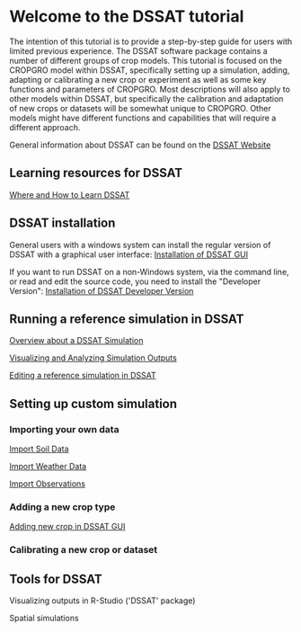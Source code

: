
# Welcome to the DSSAT tutorial


The intention of this tutorial is to provide a step-by-step guide for users with limited previous experience. The DSSAT software package contains a number of different groups of crop models. This tutorial is focused on the CROPGRO model within DSSAT, specifically setting up a simulation, adding, adapting or calibrating a new crop or experiment as well as some key functions and parameters of CROPGRO. Most descriptions will also apply to other models within DSSAT, but specifically the calibration and adaptation of new crops or datasets will be somewhat unique to CROPGRO. Other models might have different functions and capabilities that will require a different approach. 

General information about DSSAT can be found on the [DSSAT Website](https://dssat.net/)


## Learning resources for DSSAT

[Where and How to Learn DSSAT](DSSAT%20Learning%20Resources/Where%20and%20How%20to%20Learn%20DSSAT.md)

## DSSAT installation

General users with a windows system can install the regular version of DSSAT with a graphical user interface: [Installation of DSSAT GUI](DSSAT%20Setup/Installation%20of%20DSSAT%20GUI.md)

If you want to run DSSAT on a non-Windows system, via the command line, or read and edit the source code, you need to install the "Developer Version": [Installation of DSSAT Developer Version](DSSAT%20Setup/Installation%20of%20DSSAT%20Developer%20Version.md)



## Running a reference simulation in DSSAT

[Overview about a DSSAT Simulation](Running%20Reference%20Simulation/Overview%20about%20a%20DSSAT%20Simulation.md)

[Visualizing and Analyzing Simulation Outputs](Running%20Reference%20Simulation/Visualizing%20and%20Analyzing%20Simulation%20Outputs.md)

[Editing a reference simulation in DSSAT](Running%20Reference%20Simulation/Editing%20a%20reference%20simulation%20in%20DSSAT.md)



## Setting up custom simulation

### Importing your own data

[Import Soil Data](Setup%20Custom%20Simulation/Data%20Import%20and%20Management/Import%20Soil%20Data.md)

[Import Weather Data](Setup%20Custom%20Simulation/Data%20Import%20and%20Management/Import%20Weather%20Data.md)

[Import Observations](Setup%20Custom%20Simulation/Data%20Import%20and%20Management/Import%20Observations.md)

### Adding a new crop type

[Adding new crop in DSSAT GUI](Setup%20Custom%20Simulation/Adding%20new%20crop%20in%20DSSAT%20GUI.md)


### Calibrating a new crop or dataset


## Tools for DSSAT

Visualizing outputs in R-Studio ('DSSAT' package)

Spatial simulations

